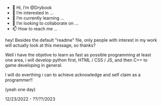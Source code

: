 - 👋 Hi, I’m @Drybook
- 👀 I’m interested in ...
- 🌱 I’m currently learning ...
- 💞️ I’m looking to collaborate on ...
- 📫 How to reach me ...

<!---
Drybook/Drybook is a ✨ special ✨ repository because its `README.md` (this file) appears on your GitHub profile.
You can click the Preview link to take a look at your changes.
--->

hey! Besides the default "readme" file, only people with interest in my work will actually look at this message, so thanks?

Well i have the objetive to learn as fast as possible programming at least one area, i will develop python first, HTML / CSS / JS, 
and then C++ to game developing in general.

I will do everthing i can to achieve acknowledge and self claim as a programmer!!

(yeah one day)

12/23/2022 - ??/??/2023
